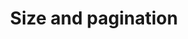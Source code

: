 ---
layout: default
title: Size and pagination
parent: Composite
grand_parent: Bucket aggregations
great_grand_parent: Aggregations
nav_order: 25
---